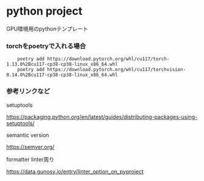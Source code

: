 # python project

GPU環境用のpythonテンプレート

### torchをpoetryで入れる場合

```
    poetry add https://download.pytorch.org/whl/cu117/torch-1.13.0%2Bcu117-cp38-cp38-linux_x86_64.whl
    poetry add https://download.pytorch.org/whl/cu117/torchvision-0.14.0%2Bcu117-cp38-cp38-linux_x86_64.whl
```

### 参考リンクなど

setuptools

https://packaging.python.org/en/latest/guides/distributing-packages-using-setuptools/

semantic version

https://semver.org/

formatter linter周り

https://data.gunosy.io/entry/linter_option_on_pyproject
